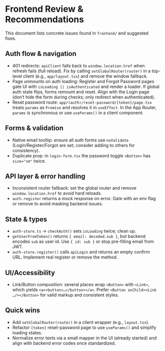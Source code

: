 # Frontend Review & Recommendations

This document lists concrete issues found in `frontend/` and suggested fixes.

## Auth flow & navigation
- 401 redirects: `apiClient` falls back to `window.location.href` when refresh fails (full reload). Fix by calling `setGlobalRouter(router)` in a top-level client (e.g., `app/layout.tsx`) and remove the window fallback.
- Page unmounts on auth loading: Register and Forgot Password pages gate UI with `isLoading || isAuthenticated` and render a loader. If global auth state flips, forms remount and reset. Align with the Login page (don’t hide the form during checks; only redirect when authenticated).
- Reset password route: `app/(auth)/reset-password/[token]/page.tsx` treats `params` as `Promise` and resolves it in `useEffect`. In the App Router, `params` is synchronous or use `useParams()` in a client component.

## Forms & validation
- Native email tooltip: ensure all auth forms use `noValidate` (Login/Register/Forgot are set; consider adding to others for consistency).
- Duplicate prop: in `login-form.tsx` the password toggle `<Button>` has `size="sm"` twice.

## API layer & error handling
- Inconsistent router fallback: set the global router and remove `window.location.href` to avoid hard reloads.
- `auth.register` returns a mock response on error. Gate with an env flag or remove to avoid masking backend issues.

## State & types
- `auth-store.ts` → `checkAuth()` sets `isLoading` twice; clean up.
- `getUserFromToken()` returns `{ email: decoded.sub }`, but backend encodes `sub` as user id. Use `{ id: sub }` or stop pre-filling email from JWT.
- `auth-store.register()` calls `apiLogin` and returns an empty confirm URL. Implement real register or remove the method.

## UI/Accessibility
- Link/Button composition: several places wrap `<Button>` with `<Link>`, which yields `<a><button>…</button></a>`. Prefer `<Button asChild><Link …/></Button>` for valid markup and consistent styles.

## Quick wins
- Add `setGlobalRouter(router)` in a client wrapper (e.g., `layout.tsx`).
- Refactor `[token]` reset-password page to use `useParams()` and simplify loading states.
- Normalize error texts via a small mapper in the UI (already started) and align with backend error codes once standardized.
